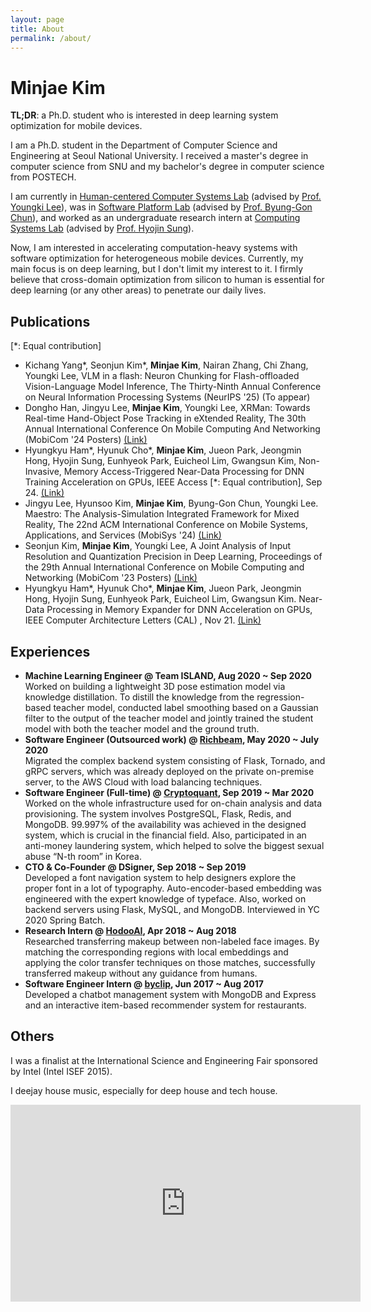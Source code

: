 ```yaml
---
layout: page
title: About
permalink: /about/
---
```


# Minjae Kim

__TL;DR__: a Ph.D. student who is interested in deep learning system optimization for mobile devices.

I am a Ph.D. student in the Department of Computer Science and Engineering at Seoul National University. I received a master's degree in computer science from SNU and my bachelor's degree in computer science from POSTECH.

I am currently in [Human-centered Computer Systems Lab](https://hcs.snu.ac.kr) (advised by [Prof. Youngki Lee](https://youngkilee.blogspot.com/)), was in [Software Platform Lab](https://spl.snu.ac.kr) (advised by [Prof. Byung-Gon Chun](http://bgchun.github.io/)), and worked as an undergraduate research intern at [Computing Systems Lab](https://syslab.postech.ac.kr) (advised by [Prof. Hyojin Sung](https://hsung.snu.ac.kr/)).

Now, I am interested in accelerating computation-heavy systems with software optimization for heterogeneous mobile devices. Currently, my main focus is on deep learning, but I don't limit my interest to it. I firmly believe that cross-domain optimization from silicon to human is essential for deep learning (or any other areas) to penetrate our daily lives.

## Publications
[\*: Equal contribution]
- Kichang Yang*, Seonjun Kim*, __Minjae Kim__, Nairan Zhang, Chi Zhang, Youngki Lee, VLM in a flash: Neuron Chunking for Flash-offloaded Vision-Language Model Inference, The Thirty-Ninth Annual Conference on Neural Information Processing Systems (NeurIPS '25) (To appear)
- Dongho Han, Jingyu Lee, __Minjae Kim__, Youngki Lee, XRMan: Towards Real-time Hand-Object Pose Tracking in eXtended Reality, The 30th Annual International Conference On Mobile Computing And Networking (MobiCom '24 Posters) [(Link)](https://dl.acm.org/doi/10.1145/3636534.3697422)
- Hyungkyu Ham\*, Hyunuk Cho\*, __Minjae Kim__, Jueon Park, Jeongmin Hong, Hyojin Sung, Eunhyeok Park, Euicheol Lim, Gwangsun Kim, Non-Invasive, Memory Access-Triggered Near-Data Processing for DNN Training Acceleration on GPUs, IEEE Access [\*: Equal contribution], Sep 24. [(Link)](https://ieeexplore.ieee.org/document/10685403)
- Jingyu Lee, Hyunsoo Kim, __Minjae Kim__, Byung-Gon Chun, Youngki Lee. Maestro: The Analysis-Simulation Integrated Framework for Mixed Reality, The 22nd ACM International Conference on Mobile Systems, Applications, and Services (MobiSys '24) [(Link)](https://dl.acm.org/doi/10.1145/3643832.3661891)
- Seonjun Kim, __Minjae Kim__, Youngki Lee, A Joint Analysis of Input Resolution and Quantization Precision in Deep Learning, Proceedings of the 29th Annual International Conference on Mobile Computing and Networking (MobiCom '23 Posters) [(Link)](https://dl.acm.org/doi/abs/10.1145/3570361.3615753)
- Hyungkyu Ham\*, Hyunuk Cho\*, __Minjae Kim__, Jueon Park, Jeongmin Hong, Hyojin Sung, Eunhyeok Park, Euicheol Lim, Gwangsun Kim. Near-Data Processing in Memory Expander for DNN Acceleration on GPUs, IEEE Computer Architecture Letters (CAL) , Nov 21. [(Link)](https://ieeexplore.ieee.org/abstract/document/9609620)

## Experiences
- __Machine Learning Engineer @ Team ISLAND, Aug 2020 ~ Sep 2020__  
Worked on building a lightweight 3D pose estimation model via knowledge distillation. To distill the knowledge from the regression-based teacher model, conducted label smoothing based on a Gaussian filter to the output of the teacher model and jointly trained the student model with both the teacher model and the ground truth.
- __Software Engineer (Outsourced work) @ [Richbeam](https://www.smelchi.com/), May 2020 ~ July 2020__  
  Migrated the complex backend system consisting of Flask, Tornado, and gRPC servers, which was already deployed on the private on-premise server, to the AWS Cloud with load balancing techniques.
- __Software Engineer (Full-time) @ [Cryptoquant](https://cryptoquant.com), Sep 2019 ~ Mar 2020__  
  Worked on the whole infrastructure used for on-chain analysis and data provisioning. The system involves PostgreSQL, Flask, Redis, and MongoDB. 99.997% of the availability was achieved in the designed system, which is crucial in the financial field. Also, participated in an anti-money laundering system, which helped to solve the biggest sexual abuse “N-th room” in Korea.
- __CTO & Co-Founder @ DSigner, Sep 2018 ~ Sep 2019__  
  Developed a font navigation system to help designers explore the proper font in a lot of typography. Auto-encoder-based embedding was engineered with the expert knowledge of typeface. Also, worked on backend servers using Flask, MySQL, and MongoDB. Interviewed in YC 2020 Spring Batch.
- __Research Intern @ [HodooAI](https://www.hodooai.com), Apr 2018 ~ Aug 2018__  
  Researched transferring makeup between non-labeled face images. By matching the corresponding regions with local embeddings and applying the color transfer techniques on those matches, successfully transferred makeup without any guidance from humans.
- __Software Engineer Intern @ [byclip](http://www.byclip.com), Jun 2017 ~ Aug 2017__  
  Developed a chatbot management system with MongoDB and Express and an interactive item-based recommender system for restaurants.

## Others
I was a finalist at the International Science and Engineering Fair sponsored by Intel (Intel ISEF 2015). 

I deejay house music, especially for deep house and tech house.
<div class="responsive-iframe-container">
  <iframe width="560" height="315" src="https://www.youtube.com/embed/fPhrz-hBR6g" title="YouTube video player" frameborder="0" allow="accelerometer; autoplay; clipboard-write; encrypted-media; gyroscope; picture-in-picture" allowfullscreen></iframe>
</div>
